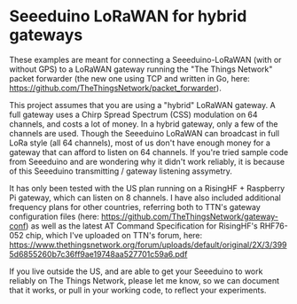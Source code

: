 # Seeeduino LoRaWAN for hybrid gateways

These examples are meant for connecting a Seeeduino-LoRaWAN (with or without GPS) to a LoRaWAN gateway running the "The Things Network" packet forwarder (the new one using TCP and written in Go, here: https://github.com/TheThingsNetwork/packet_forwarder). 

This project assumes that you are using a "hybrid" LoRaWAN gateway. A full gateway uses a Chirp Spread Spectrum (CSS) modulation on 64 channels, and costs a lot of money. In a hybrid gateway, only a few of the channels are used. Though the Seeeduino LoRaWAN can broadcast in full LoRa style (all 64 channels), most of us don't have enough money for a gateway that can afford to listen on 64 channels. If you're tried sample code from Seeeduino and are wondering why it didn't work reliably, it is because of this Seeeduino transmitting / gateway listening assymetry. 

It has only been tested with the US plan running on a RisingHF + Raspberry Pi gateway, which can listen on 8 channels. I have also included additional frequency plans for other countries, referring both to TTN's gateway configuration files (here: https://github.com/TheThingsNetwork/gateway-conf) as well as the latest AT Command Specification for RisingHF's RHF76-052 chip, which I've uploaded on TTN's forum, here:
https://www.thethingsnetwork.org/forum/uploads/default/original/2X/3/3995d6855260b7c36ff9ae19748aa527701c59a6.pdf

If you live outside the US, and are able to get your Seeeduino to work reliably on The Things Network, please let me know, so we can document that it works, or pull in your working code, to reflect your experiments.
